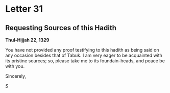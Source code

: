 Letter 31
=========

Requesting Sources of this Hadith
---------------------------------

**Thul-Hijjah 22, 1329**

You have not provided any proof testifying to this hadith as being said
on any occasion besides that of Tabuk. I am very eager to be acquainted
with its pristine sources; so, please take me to its foundain-heads, and
peace be with you.

Sincerely,

*S*



